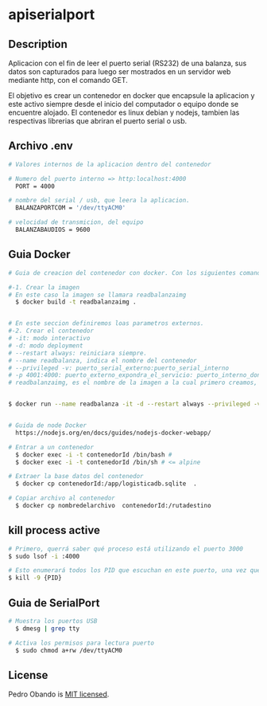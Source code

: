 # apiserialport

## Description

Aplicacion con el fin de leer el puerto serial (RS232) de una balanza, sus datos son capturados para luego ser mostrados en un servidor web mediante http, con el comando GET.

El objetivo es crear un contenedor en docker que encapsule la aplicacion y este activo siempre desde el inicio del computador o equipo donde se encuentre alojado. El contenedor es linux debian y nodejs, tambien las respectivas librerias que abriran el puerto serial o usb.

## Archivo .env

```bash
# Valores internos de la aplicacion dentro del contenedor

# Numero del puerto interno => http:localhost:4000
  PORT = 4000

# nombre del serial / usb, que leera la aplicacion.
  BALANZAPORTCOM = '/dev/ttyACM0'

# velocidad de transmicion, del equipo
  BALANZABAUDIOS = 9600
```

## Guia Docker

```bash
# Guia de creacion del contenedor con docker. Con los siguientes comandas.

#-1. Crear la imagen
# En este caso la imagen se llamara readbalanzaimg
  $ docker build -t readbalanzaimg .


# En este seccion definiremos loas parametros externos.
#-2. Crear el contenedor
# -it: modo interactivo
# -d: modo deployment
# --restart always: reiniciara siempre.
# --name readbalanza, indica el nombre del contenedor
# --privileged -v: puerto_serial_externo:puerto_serial_interno
# -p 4001:4000: puerto_externo_expondra_el_servicio: puerto_interno_donde_se_ejecuta
# readbalanzaimg, es el nombre de la imagen a la cual primero creamos, de la cual se creara el contenedor.


$ docker run --name readbalanza -it -d --restart always --privileged -v /dev/ttyACM0:/dev/ttyACM0 -p 4001:4000 readbalanzaimg


# Guida de node Docker
  https://nodejs.org/en/docs/guides/nodejs-docker-webapp/

# Entrar a un contenedor
  $ docker exec -i -t contenedorId /bin/bash #
  $ docker exec -i -t contenedorId /bin/sh # <= alpine

# Extraer la base datos del contenedor
  $ docker cp contenedorId:/app/logisticadb.sqlite  .

# Copiar archivo al contenedor
  $ docker cp nombredelarchivo  contenedorId:/rutadestino
```

## kill process active

```bash
# Primero, querrá saber qué proceso está utilizando el puerto 3000
$ sudo lsof -i :4000

# Esto enumerará todos los PID que escuchan en este puerto, una vez que tenga el PID puede terminarlo:
$ kill -9 {PID}
```

## Guia de SerialPort

```bash
# Muestra los puertos USB
  $ dmesg | grep tty

# Activa los permisos para lectura puerto
  $ sudo chmod a+rw /dev/ttyACM0
```

## License

Pedro Obando is [MIT licensed](LICENSE).
